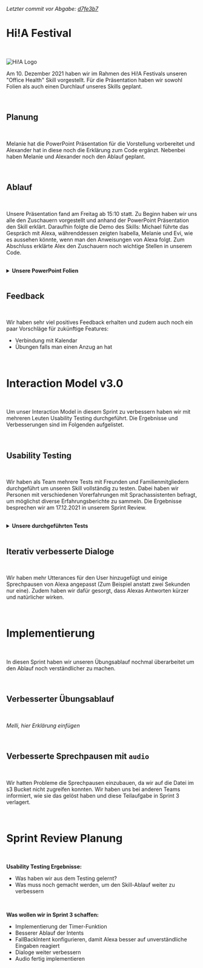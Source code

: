 _Letzter commit vor Abgabe: [d7fe3b7](https://github.com/ID-Start-Winter21/start-team-10/commit/d7fe3b76760bb0a2a4c5f125615f42ea31fb0833)_

# Hi!A Festival
<br>

![Hi!A Logo](https://github.com/ID-Start-Winter21/start-team-10/blob/main/img-folder/hia_banner.png)

Am 10. Dezember 2021 haben wir im Rahmen des Hi!A Festivals unseren "Office Health" Skill vorgestellt. Für die Präsentation haben wir sowohl Folien als auch einen Durchlauf unseres Skills geplant.

<br>

## Planung
<br>

Melanie hat die PowerPoint Präsentation für die Vorstellung vorbereitet und Alexander hat in diese noch die Erklärung zum Code ergänzt.
Nebenbei haben Melanie und Alexander noch den Ablauf geplant.

<br>

## Ablauf
<br>

Unsere Präsentation fand am Freitag ab 15:10 statt. Zu Beginn haben wir uns alle den Zuschauern vorgestellt und anhand der PowerPoint Präsentation den Skill erklärt. Daraufhin folgte die Demo des Skills: Michael führte das Gespräch mit Alexa, währenddessen zeigten Isabella, Melanie und Evi, wie es aussehen könnte, wenn man den Anweisungen von Alexa folgt. Zum Abschluss erklärte Alex den Zuschauern noch wichtige Stellen in unserem Code.

<br>

<details>
<summary ><b>Unsere PowerPoint Folien</b></summary>
    <br>
    <p align="center">
    <img src="https://github.com/ID-Start-Winter21/start-team-10/blob/main/img-folder/hia-slides/Folie1.PNG" width="350" alt="Folie 1">
    <img src="https://github.com/ID-Start-Winter21/start-team-10/blob/main/img-folder/hia-slides/Folie2.PNG" width="350" alt="Folie 2">
    <img src="https://github.com/ID-Start-Winter21/start-team-10/blob/main/img-folder/hia-slides/Folie3.PNG" width="350" alt="Folie 3">
    <img src="https://github.com/ID-Start-Winter21/start-team-10/blob/main/img-folder/hia-slides/Folie4.PNG" width="350" alt="Folie 4">
    <img src="https://github.com/ID-Start-Winter21/start-team-10/blob/main/img-folder/hia-slides/Folie5.PNG" width="350" alt="Folie 5">
    <img src="https://github.com/ID-Start-Winter21/start-team-10/blob/main/img-folder/hia-slides/Folie6.PNG" width="350" alt="Folie 6">
    <img src="https://github.com/ID-Start-Winter21/start-team-10/blob/main/img-folder/hia-slides/Folie7.PNG" width="350" alt="Folie 7">
    <img src="https://github.com/ID-Start-Winter21/start-team-10/blob/main/img-folder/hia-slides/Folie8.PNG" width="350" alt="Folie 8">
    </p>
</details>

<br>

## Feedback
<br>

Wir haben sehr viel positives Feedback erhalten und zudem auch noch ein paar Vorschläge für zukünftige Features:
- Verbindung mit Kalendar 
- Übungen falls man einen Anzug an hat

<br>

# Interaction Model v3.0
<br>

Um unser Interaction Model in diesem Sprint zu verbessern haben wir mit mehreren Leuten Usability Testing durchgeführt. Die Ergebnisse und Verbesserungen sind im Folgenden aufgelistet.

<br>

## Usability Testing
<br>

Wir haben als Team mehrere Tests mit Freunden und Familienmitgliedern durchgeführt um unseren Skill vollständig zu testen. Dabei haben wir Personen mit verschiedenen Vorerfahrungen mit Sprachassistenten befragt, um möglichst diverse Erfahrungsberichte zu sammeln. Die Ergebnisse besprechen wir am 17.12.2021 in unserem Sprint Review.

<br>

<details>
<summary ><b>Unsere durchgeführten Tests</b></summary>
    <br>
    <p align="center">
    <img src="https://github.com/ID-Start-Winter21/start-team-10/blob/main/img-folder/usability-slides/us1.png" width="350" alt="Folie 1">
    <img src="https://github.com/ID-Start-Winter21/start-team-10/blob/main/img-folder/usability-slides/us2.png" width="350" alt="Folie 2">
    <img src="https://github.com/ID-Start-Winter21/start-team-10/blob/main/img-folder/usability-slides/us3.png" width="350" alt="Folie 3">
    <img src="https://github.com/ID-Start-Winter21/start-team-10/blob/main/img-folder/usability-slides/us4.png" width="350" alt="Folie 4">
    <img src="https://github.com/ID-Start-Winter21/start-team-10/blob/main/img-folder/usability-slides/us5.png" width="350" alt="Folie 5">
    <img src="https://github.com/ID-Start-Winter21/start-team-10/blob/main/img-folder/usability-slides/us6.png" width="350" alt="Folie 6">
    <img src="https://github.com/ID-Start-Winter21/start-team-10/blob/main/img-folder/usability-slides/us7.png" width="350" alt="Folie 7">
    <img src="https://github.com/ID-Start-Winter21/start-team-10/blob/main/img-folder/usability-slides/us8.png" width="350" alt="Folie 8">
    <img src="https://github.com/ID-Start-Winter21/start-team-10/blob/main/img-folder/usability-slides/us9.png" width="350" alt="Folie 9">
    <img src="https://github.com/ID-Start-Winter21/start-team-10/blob/main/img-folder/usability-slides/us10.png" width="350" alt="Folie 10">
    <img src="https://github.com/ID-Start-Winter21/start-team-10/blob/main/img-folder/usability-slides/us11.png" width="700" alt="Folie 11">
    </p>
</details>

<br>

## Iterativ verbesserte Dialoge
<br>

Wir haben mehr Utterances für den User hinzugefügt und einige Sprechpausen von Alexa angepasst (Zum Beispiel anstatt zwei Sekunden nur eine). Zudem haben wir dafür gesorgt, dass Alexas Antworten kürzer und natürlicher wirken.

<br>

# Implementierung
<br>

In diesen Sprint haben wir unseren Übungsablauf nochmal überarbeitet um den Ablauf noch verständlicher zu machen.

<br>

## Verbesserter Übungsablauf
<br>

_Melli, hier Erklärung einfügen_

<br>

## Verbesserte Sprechpausen mit `audio`
<br>

Wir hatten Probleme die Sprechpausen einzubauen, da wir auf die Datei im s3 Bucket nicht zugreifen konnten. Wir haben uns bei anderen Teams informiert, wie sie das gelöst haben und diese Teilaufgabe in Sprint 3 verlagert.

<br>

# Sprint Review Planung
<br>


**Usability Testing Ergebnisse:**
- Was haben wir aus dem Testing gelernt?
- Was muss noch gemacht werden, um den Skill-Ablauf weiter zu verbessern

<br>

**Was wollen wir in Sprint 3 schaffen:**
- Implementierung der Timer-Funktion
- Besserer Ablauf der Intents
- FallBackIntent konfigurieren, damit Alexa besser auf unverständliche Eingaben reagiert
- Dialoge weiter verbessern
- Audio fertig implementieren


<br>